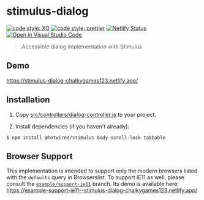 # stimulus-dialog

[![code style: XO](https://img.shields.io/badge/code_style-XO-5ed9c7.svg)](https://github.com/xojs/xo)
[![code style: prettier](https://img.shields.io/badge/code_style-prettier-ff69b4?logo=prettier&logoColor=fff)](https://github.com/prettier/prettier)
[![Netlify Status](https://api.netlify.com/api/v1/badges/c29dbac9-107b-4d00-89ee-3463824f55d9/deploy-status)](https://app.netlify.com/sites/stimulus-dialog-chalkygames123/deploys)
[![Open in Visual Studio Code](https://open.vscode.dev/badges/open-in-vscode.svg)](https://open.vscode.dev/chalkygames123/stimulus-dialog)

> Accessible dialog implementation with Stimulus

## Demo

https://stimulus-dialog-chalkygames123.netlify.app/

## Installation

1. Copy [src/controllers/dialog-controller.js](src/controllers/dialog-controller.js) to your project.

2. Install dependencies (if you haven't already):

```shell
$ npm install @hotwired/stimulus body-scroll-lock tabbable
```

## Browser Support

This implementation is intended to support only the modern browsers listed with the `defaults` query in Browserslist. To support IE11 as well, please consult the [`example/support-ie11`](https://github.com/chalkygames123/stimulus-dialog/compare/example/support-ie11) branch. Its demo is available here: https://example-support-ie11--stimulus-dialog-chalkygames123.netlify.app/
